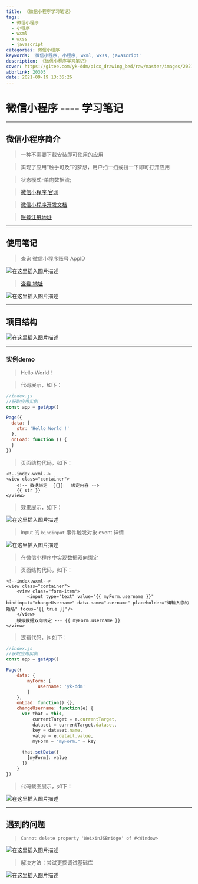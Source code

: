 ```yaml
---
title: 《微信小程序学习笔记》
tags:
  - 微信小程序
  - 小程序
  - wxml
  - wxss
  - javascript
categories: 微信小程序
keywords: '微信小程序, 小程序, wxml, wxss, javascript'
description: 《微信小程序学习笔记》
cover: https://gitee.com/yk-ddm/picx_drawing_bed/raw/master/images/20210919195310.png
abbrlink: 20305
date: 2021-09-19 13:36:26
---
```



# 微信小程序 ---- 学习笔记
<hr />

## 微信小程序简介
> 一种不需要下载安装即可使用的应用

> 实现了应用“触手可及”的梦想，用户扫一扫或搜一下即可打开应用

> 状态模式-单向数据流;

> [微信小程序 官网](https://mp.weixin.qq.com/wxamp/home/guide?lang=zh_CN&token=1701719263)

> [微信小程序开发文档](https://developers.weixin.qq.com/miniprogram/dev/framework/)

> [账号注册地址](https://mp.weixin.qq.com/wxopen/waregister?action=step1&token=&lang=zh_CN)

<hr />

## 使用笔记
> 查询 微信小程序账号 AppID 

![在这里插入图片描述](https://img-blog.csdnimg.cn/b867cd87bbdf49e9b11a4a65d09b86f5.png)
> [查看 地址](https://mp.weixin.qq.com/wxamp/basicprofile/index?token=1701719263&lang=zh_CN)

![在这里插入图片描述](https://img-blog.csdnimg.cn/b79937bf069f4c10aa008a36bb72612e.png?x-oss-process=image/watermark,type_ZHJvaWRzYW5zZmFsbGJhY2s,shadow_50,text_Q1NETiBAeWstZGRt,size_20,color_FFFFFF,t_70,g_se,x_16)
<hr />

## 项目结构
![在这里插入图片描述](https://img-blog.csdnimg.cn/2113796ec7294ae9acd20d0a0f09f694.png?x-oss-process=image/watermark,type_ZHJvaWRzYW5zZmFsbGJhY2s,shadow_50,text_Q1NETiBAeWstZGRt,size_20,color_FFFFFF,t_70,g_se,x_16)
<hr />

### 实例demo
> Hello World !

> 代码展示，如下：

```js
//index.js
//获取应用实例
const app = getApp()

Page({
  data: {
    str: 'Hello World !'
  },
  onLoad: function () {
  }
})

```

> 页面结构代码，如下：

```wxml
<!--index.wxml-->
<view class="container">
	<!-- 数据绑定  {{}}   绑定内容 -->
    {{ str }}
</view>

```

> 效果展示，如下：

![在这里插入图片描述](https://img-blog.csdnimg.cn/1f5eecda6c7047e7a5192f2d062da195.png)
> input 的 `bindinput` 事件触发对象 event 详情

![在这里插入图片描述](https://img-blog.csdnimg.cn/9bb78a8b15834be39cef9f353adcec1f.png)
> 在微信小程序中实现数据双向绑定

> 页面结构代码，如下：

```wxml
<!--index.wxml-->
<view class="container">
    <view class="form-item">
        <input type="text" value="{{ myForm.username }}" bindinput="changeUsername" data-name="username" placeholder="请输入您的姓名" focus="{{ true }}"/>
    </view>
    模拟数据双向绑定 --- {{ myForm.username }}
</view>

```

> 逻辑代码，js 如下：

```js
//index.js
//获取应用实例
const app = getApp()

Page({
    data: {
        myForm: {
            username: 'yk-ddm'
        }
    },
    onLoad: function() {},
    changeUsername: function(e) {
      var that = this,
          currentTarget = e.currentTarget,
          dataset = currentTarget.dataset,
          key = dataset.name,
          value = e.detail.value,
          myForm = "myForm." + key
      
      that.setData({
        [myForm]: value
      })
    }
})
```

> 代码截图展示，如下：

![在这里插入图片描述](https://img-blog.csdnimg.cn/b8c7d954d72e4478abdd6684e4070b47.png?x-oss-process=image/watermark,type_ZHJvaWRzYW5zZmFsbGJhY2s,shadow_50,text_Q1NETiBAeWstZGRt,size_20,color_FFFFFF,t_70,g_se,x_16)


<hr />

## 遇到的问题
> `Cannot delete property 'WeixinJSBridge' of #<Window>`

![在这里插入图片描述](https://img-blog.csdnimg.cn/fb26a9d382d24a0e8ca2c78d3d63a300.png)
> 解决方法：尝试更换调试基础库

![在这里插入图片描述](https://img-blog.csdnimg.cn/a38f07bd91e84a27bc24c9d274c43d47.png?x-oss-process=image/watermark,type_ZHJvaWRzYW5zZmFsbGJhY2s,shadow_50,text_Q1NETiBAeWstZGRt,size_20,color_FFFFFF,t_70,g_se,x_16)

